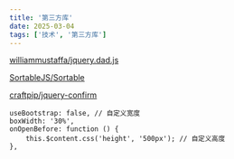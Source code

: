 ```yaml
---
title: '第三方库'
date: 2025-03-04
tags: ['技术', '第三方库']
---
```


[williammustaffa/jquery.dad.js](https://github.com/williammustaffa/jquery.dad.js)

[SortableJS/Sortable](https://github.com/SortableJS/Sortable)

[craftpip/jquery-confirm](https://github.com/craftpip/jquery-confirm)

```
useBootstrap: false, // 自定义宽度
boxWidth: '30%',
onOpenBefore: function () {
    this.$content.css('height', '500px'); // 自定义高度
},
```
